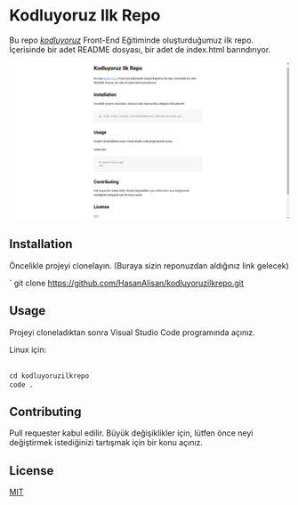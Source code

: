# Kodluyoruz Ilk Repo

Bu repo *[kodluyoruz](https://www.kodluyoruz.org/)* Front-End Eğitiminde oluşturduğumuz ilk repo. İçerisinde bir adet README dosyası, bir adet de index.html barındırıyor.

![](https://raw.githubusercontent.com/Kodluyoruz/taskforce/main/git/odev1/figures/markdown.png)

## Installation

Öncelikle projeyi clonelayın. (Buraya sizin reponuzdan aldığınız link gelecek)

` git clone https://github.com/HasanAlisan/kodluyoruzilkrepo.git

## Usage

Projeyi cloneladıktan sonra Visual Studio Code programında açınız.

Linux için:

```

cd kodluyoruzilkrepo
code .

```

## Contributing

Pull requester kabul edilir. Büyük değişiklikler için, lütfen önce neyi değiştirmek istediğinizi tartışmak için bir konu açınız.

## License

[MIT](https://choosealicense.com/licenses/mit/)

